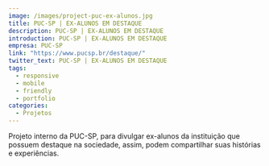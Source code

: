 ```yaml
---
image: /images/project-puc-ex-alunos.jpg
title: PUC-SP | EX-ALUNOS EM DESTAQUE
description: PUC-SP | EX-ALUNOS EM DESTAQUE
introduction: PUC-SP | EX-ALUNOS EM DESTAQUE
empresa: PUC-SP
link: "https://www.pucsp.br/destaque/"
twitter_text: PUC-SP | EX-ALUNOS EM DESTAQUE
tags:
  - responsive
  - mobile
  - friendly
  - portfolio
categories:
  - Projetos
---
```


Projeto interno da PUC-SP, para divulgar ex-alunos da instituição que possuem destaque na sociedade, assim, podem compartilhar suas histórias e experiências.

